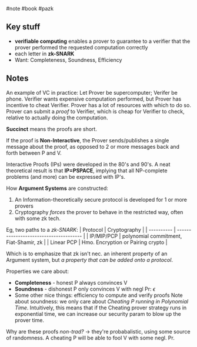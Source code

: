#note #book #pazk 

## Key stuff
- **verifiable computing** enables a prover to guarantee to a verifier that the prover performed the requested computation correctly 
- each letter in **zk-SNARK**
- Want: Completeness, Soundness, Efficiency

## Notes
An example of VC in practice: 
Let Prover be supercomputer; Verifer be phone.
Verifier wants expensive computation performed, but Prover has incentive to cheat Verifier. Prover has a lot of resources with which to do so. Prover can submit a *proof* to Verifier, which is cheap for Verifier to check, relative to actually doing the computation.

**Succinct** means the proofs are short. 

If the proof is **Non-Interactive**, the Prover sends/publishes a single message about the proof, as opposed to 2 or more messages back and forth between P and V.

Interactive Proofs (IPs) were developed in the 80's and 90's. A neat theoretical result is that **IP=PSPACE**, implying that all NP-complete problems (and more) can be expressed with IP's. 

How **Argument Systems** are constructed:
1. An Information-theoretically secure protocol is developed for 1 or more provers
2. Cryptography *forces* the prover to behave in the restricted way, often with some zk tech.

Eg, two paths to a *zk-SNARK*:
| Protocol   | Cryptography                           |
| ---------- | -------------------------------------- |
| IP/MIP/PCP | polynomial commitment, Fiat-Shamir, zk |
| Linear PCP | Hmo. Encryption or Pairing crypto      |

Which is to emphasize that zk isn't nec. an inherent property of an Argument system, but *a property that can be added onto a protocol*.

Properties we care about:
- **Completeness** - honest P always convinces V
- **Soundness** - dishonest P only convinces V with negl Pr: $\epsilon$
- Some other nice things: efficiency to compute and verify proofs
Note about soundness: we only care about *Cheating P running in Polynomial Time*. Intuitively, this means that if the Cheating prover strategy runs in exponential time, we can increase our security param to blow up the prover time.

Why are these proofs *non-trad?*
-> they're probabalistic, using some source of randomness. A cheating P will be able to fool V with some negl. Pr.

